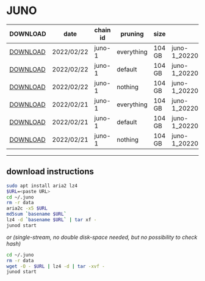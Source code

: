 # JUNO

| DOWNLOAD  | date | chain id | pruning | size | file name | hash
| --------- | ---- | -------- | ------- | ---- | --------- | --- |
| [DOWNLOAD](https://quicksync.ccvalidators.com/SNAPSHOTS/juno-1_20220222_pruned.tar.lz4) | 2022/02/22 | juno-1 | everything | 104 GB  | juno-1_20220222_pruned.tar.lz4 | fc62f6d1fc07eae96c9582387f76e920 |
| [DOWNLOAD](https://quicksync.ccvalidators.com/SNAPSHOTS/juno-1_20220222_pruned.tar.lz4) | 2022/02/22 | juno-1 | default | 104 GB  | juno-1_20220222_pruned.tar.lz4 | fc62f6d1fc07eae96c9582387f76e920 |
| [DOWNLOAD](https://quicksync.ccvalidators.com/SNAPSHOTS/juno-1_20220222_pruned.tar.lz4) | 2022/02/22 | juno-1 | nothing | 104 GB  | juno-1_20220222_pruned.tar.lz4 | fc62f6d1fc07eae96c9582387f76e920 |
| [DOWNLOAD](https://quicksync.ccvalidators.com/SNAPSHOTS/juno-1_20220221_pruned.tar.lz4) | 2022/02/21 | juno-1 | everything | 104 GB  | juno-1_20220221_pruned.tar.lz4 | fc62f6d1fc07eae96c9582387f76e920 |
| [DOWNLOAD](https://quicksync.ccvalidators.com/SNAPSHOTS/juno-1_20220221_pruned.tar.lz4) | 2022/02/21 | juno-1 | default | 104 GB  | juno-1_20220221_pruned.tar.lz4 | fc62f6d1fc07eae96c9582387f76e920 |
| [DOWNLOAD](https://quicksync.ccvalidators.com/SNAPSHOTS/juno-1_20220221_pruned.tar.lz4) | 2022/02/21 | juno-1 | nothing | 104 GB  | juno-1_20220221_pruned.tar.lz4 | fc62f6d1fc07eae96c9582387f76e920 |

---
## download instructions

```sh
sudo apt install aria2 lz4
$URL=<paste URL>
cd ~/.juno
rm -r data
aria2c -x5 $URL
md5sum `basename $URL`
lz4 -d `basename $URL` | tar xf -
junod start
```
*or (single-stream, no double disk-space needed, but no possibility to check hash)*
```sh
cd ~/.juno
rm -r data
wget -O - $URL | lz4 -d | tar -xvf -
junod start
```
